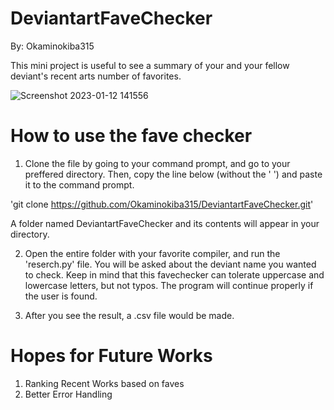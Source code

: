 # DeviantartFaveChecker
By: Okaminokiba315

This mini project is useful to see a summary of your and your fellow deviant's recent arts number of favorites.

![Screenshot 2023-01-12 141556](https://user-images.githubusercontent.com/97293254/212002194-e35e0573-2405-4e72-8792-f806dfcfeaa3.jpg)

# How to use the fave checker

1. Clone the file by going to your command prompt, and go to your preffered directory.
Then, copy the line below (without the ' ') and paste it to the command prompt. 

'git clone https://github.com/Okaminokiba315/DeviantartFaveChecker.git'

A folder named DeviantartFaveChecker and its contents will appear in your directory.

2. Open the entire folder with your favorite compiler, and run the 'reserch.py' file. 
You will be asked about the deviant name you wanted to check.
Keep in mind that this favechecker can tolerate uppercase and lowercase letters, but not typos.
The program will continue properly if the user is found.

3. After you see the result, a .csv file would be made.

# Hopes for Future Works
1. Ranking Recent Works based on faves
2. Better Error Handling
